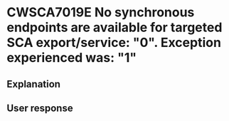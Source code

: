 # CWSCA7019E No synchronous endpoints are available for targeted SCA export/service: "0". Exception experienced was: "1"

## Explanation

## User response